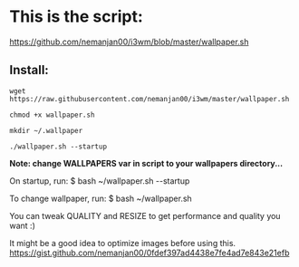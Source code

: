 # This is the script:

https://github.com/nemanjan00/i3wm/blob/master/wallpaper.sh

## Install:

```shell
wget https://raw.githubusercontent.com/nemanjan00/i3wm/master/wallpaper.sh

chmod +x wallpaper.sh

mkdir ~/.wallpaper

./wallpaper.sh --startup

```

**Note: change WALLPAPERS var in script to your wallpapers directory...**

On startup, run: $ bash ~/wallpaper.sh --startup

To change wallpaper, run: $ bash ~/wallpaper.sh

You can tweak QUALITY and RESIZE to get performance and quality you want :)

It might be a good idea to optimize images before using this.
https://gist.github.com/nemanjan00/0fdef397ad4438e7fe4ad7e843e21efb
